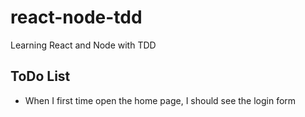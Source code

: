 # react-node-tdd
Learning React and Node with TDD

## ToDo List

- When I first time open the home page, I should see the login form
